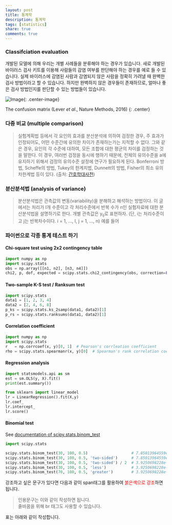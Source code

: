 ```yaml
---
layout: post
title: 통계학
description: 통계학
tags: [statistics]
share: true
comments: true
---
```



### Classifciation evaluation

개발된 모델에 의해 우리는 개별 사례들을 분류해야 하는 경우가 있습니다. 새로 개발된 바이러스 검사 키트를 이용해 사람들의
감염 여부를 판단해야 하는 경우를 예로 들 수 있습니다. 실제 바이러스에 감염된 사람과 감염되지 않은 사람을 정확히 가려낼
때 완벽한 검사 방법이라고 할 수 있습니다. 하지만 완벽하지 않은 경우들이 존재하므로, 얼마나 좋은 검사 방법인지를 판단할
수 있는 방법들이 있습니다.

![Image](https://www.nature.com/nmeth/journal/v13/n8/images/nmeth.3945-F1.jpg "The confusion matrix"){: .center-image}

The confusion matrix (Lever *et al*., Nature Methods, 2016)
{: .center}



### 다중 비교 (multiple comparison)

> 실험계획법 등에서 각 요인의 효과를 분산분석에 의하여 검정한 경우, 주 효과가 인정되어도, 어떤 수준간에 유의한 차이가
존재하는가는 지적할 수 없다. 그와 같은 경우, 요인의 각 수준에 대하여, 모든 조합에 대한 평균의 차이를 검정하는 것을
말한다. 이 경우, 여러번 검정을 동시에 행하기 때문에, 전체의 유의수준을 a에 유지하기 위해서 검정의 유의수준 설정에 연구가
필요하게 된다. Bonferroni 방법, Scheffe의 방법, Tukey의 한계치법, Dunnett의 방법, Fisher의 최소 유의차한계법 등이 있다.
(출처: [간호학대사전](http://terms.naver.com/entry.nhn?docId=489137&cid=55558&categoryId=55558))

### 분산분석법 (analysis of variance)

> 분산분석법은 관측값의 변동(variability)을 분해하고 해석하는 방법이다. 이 글에서는 처리가 I개 수준이고 각 처리수준에서
반복 수가 n인 실험자료에 대한 분산분석법을 설명하기로 한다. 개별 관측값은 y<sub>ij</sub>로 표현하자. (단, i는
처리수준이고 j는 반복차수이다. i = 1, ..., I, j = 1, ..., n) 예를 들어



### 파이썬으로 각종 통계 테스트 하기

#### Chi-square test using 2x2 contingency table
```python
import numpy as np
import scipy.stats
obs = np.array([[n1, n2], [n3, n4]])
chi2, p, dof, expected = scipy.stats.chi2_contingency(obs, correction=False)
```

#### Two-sample K-S test / Ranksum test

```python
import scipy.stats
data1 = [1, 2, 3, 4]
data2 = [2, 4, 6, 8]
p_ks = scipy.stats.ks_2samp(data1, data2)[1]
p_rs = scipy.stats.ranksums(data1, data2)[1]
```

#### Correlation coefficient

```python
import numpy as np
import scipy.stats
r   = np.corrcoef(x, y)[0, 1]  # Pearson's corrleation coefficient
rho = scipy.stats.spearmanr(x, y)[0]  # Spearman's rank correlation coefficient
```

#### Regression analysis

```python
import statsmodels.api as sm
est = sm.OLS(y, X).fit()
print(est.summary())
```

```python
from sklearn import linear_model
lr = LinearRegression().fit(X,y)
lr.coef_
lr.intercept_
lr.score()
```


#### Binomial test

See [documentation of scipy.stats.binom_test](https://docs.scipy.org/doc/scipy/reference/generated/scipy.stats.binom_test.html)

```python
import scipy.stats

scipy.stats.binom_test(30, 100, 0.5)                   # 7.85013964559e-05
scipy.stats.binom_test(30, 100, 0.5, 'two-sided')      # 7.85013964559e-05
scipy.stats.binom_test(30, 100, 0.5, 'two-sided') / 2  # 3.9250698228e-05
scipy.stats.binom_test(30, 100, 0.5, 'less')           # 3.9250698228e-05
scipy.stats.binom_test(70, 100, 0.5, 'greater')        # 3.9250698228e-05
```



강조하고 싶은 문구가 있다면 다음과 같이 span태그를 활용하여 <span style="color:red">붉은색으로 강조</span>하면 됩니다.

> 인용문구는 이와 같이 작성하면 됩니다. <br/> 줄바꿈을 위해 br 태그도 사용할 수 있습니다.


표는 아래와 같이 작성합니다.